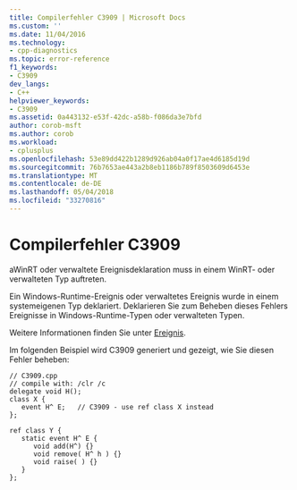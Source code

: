 ```yaml
---
title: Compilerfehler C3909 | Microsoft Docs
ms.custom: ''
ms.date: 11/04/2016
ms.technology:
- cpp-diagnostics
ms.topic: error-reference
f1_keywords:
- C3909
dev_langs:
- C++
helpviewer_keywords:
- C3909
ms.assetid: 0a443132-e53f-42dc-a58b-f086da3e7bfd
author: corob-msft
ms.author: corob
ms.workload:
- cplusplus
ms.openlocfilehash: 53e89dd422b1289d926ab04a0f17ae4d6185d19d
ms.sourcegitcommit: 76b7653ae443a2b8eb1186b789f8503609d6453e
ms.translationtype: MT
ms.contentlocale: de-DE
ms.lasthandoff: 05/04/2018
ms.locfileid: "33270816"
---
```

# <a name="compiler-error-c3909"></a>Compilerfehler C3909
aWinRT oder verwaltete Ereignisdeklaration muss in einem WinRT- oder verwalteten Typ auftreten.  
  
 Ein Windows-Runtime-Ereignis oder verwaltetes Ereignis wurde in einem systemeigenen Typ deklariert. Deklarieren Sie zum Beheben dieses Fehlers Ereignisse in Windows-Runtime-Typen oder verwalteten Typen.  
  
 Weitere Informationen finden Sie unter [Ereignis](../../windows/event-cpp-component-extensions.md).  
  
 Im folgenden Beispiel wird C3909 generiert und gezeigt, wie Sie diesen Fehler beheben:  
  
```  
// C3909.cpp  
// compile with: /clr /c  
delegate void H();  
class X {  
   event H^ E;   // C3909 - use ref class X instead  
};  
  
ref class Y {  
   static event H^ E {  
      void add(H^) {}  
      void remove( H^ h ) {}  
      void raise( ) {}  
   }  
};  
```